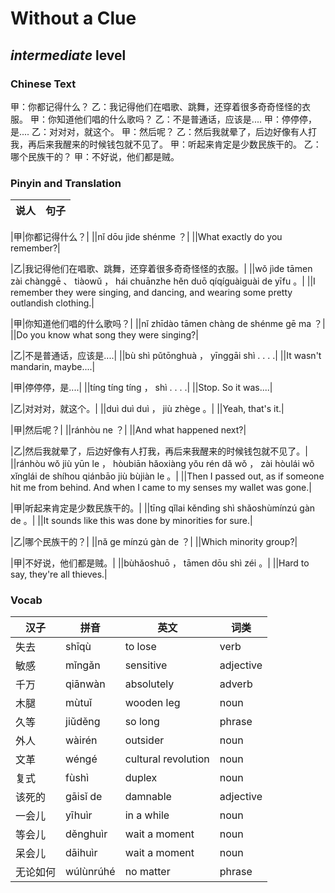 # Without a Clue
## *intermediate* level

### Chinese Text
甲：你都记得什么？
乙：我记得他们在唱歌、跳舞，还穿着很多奇奇怪怪的衣服。
甲：你知道他们唱的什么歌吗？
乙：不是普通话，应该是....
甲：停停停，是....
乙：对对对，就这个。
甲：然后呢？
乙：然后我就晕了，后边好像有人打我，再后来我醒来的时候钱包就不见了。
甲：听起来肯定是少数民族干的。
乙：哪个民族干的？
甲：不好说，他们都是贼。

### Pinyin and Translation
|说人|句子|
|----|----|

|甲|你都记得什么？|
||nǐ dōu jìde shénme ？|
||What exactly do you remember?|

|乙|我记得他们在唱歌、跳舞，还穿着很多奇奇怪怪的衣服。|
||wǒ jìde tāmen zài chànggē 、 tiàowǔ ， hái chuānzhe hěn duō qíqíguàiguài de yīfu 。|
||I remember they were singing, and dancing, and wearing some pretty outlandish clothing.|

|甲|你知道他们唱的什么歌吗？|
||nǐ zhīdào tāmen chàng de shénme gē ma ？|
||Do you know what song they were singing?|

|乙|不是普通话，应该是....|
||bù shì pǔtōnghuà ， yīnggāi shì . . . .|
||It wasn't mandarin, maybe....|

|甲|停停停，是....|
||tíng tíng tíng ， shì . . . .|
||Stop. So it was....|

|乙|对对对，就这个。|
||duì duì duì ， jiù zhège 。|
||Yeah, that's it.|

|甲|然后呢？|
||ránhòu ne ？|
||And what happened next?|

|乙|然后我就晕了，后边好像有人打我，再后来我醒来的时候钱包就不见了。|
||ránhòu wǒ jiù yūn le ， hòubiān hǎoxiàng yǒu rén dǎ wǒ ， zài hòulái wǒ xǐnglái de shíhou qiánbāo jiù bùjiàn le 。|
||Then I passed out, as if someone hit me from behind. And when I came to my senses my wallet was gone.|

|甲|听起来肯定是少数民族干的。|
||tīng qǐlai kěndìng shì shǎoshùmínzú gàn de 。|
||It sounds like this was done by minorities for sure.|

|乙|哪个民族干的？|
||nǎ ge mínzú gàn de ？|
||Which minority group?|

|甲|不好说，他们都是贼。|
||bùhǎoshuō ， tāmen dōu shì zéi 。|
||Hard to say, they're all thieves.|
### Vocab
|汉子|拼音|英文|词类|
|----|----|----|----|
|失去|shīqù|to lose|verb|
|敏感|mǐngǎn|sensitive|adjective|
|千万|qiānwàn|absolutely|adverb|
|木腿|mùtuǐ|wooden leg|noun|
|久等|jiǔděng|so long|phrase|
|外人|wàirén|outsider|noun|
|文革|wéngé|cultural revolution|noun|
|复式|fùshì|duplex|noun|
|该死的|gāisǐ de|damnable|adjective|
|一会儿|yīhuìr|in a while|noun|
|等会儿|děnghuìr|wait a moment|noun|
|呆会儿|dāihuìr|wait a moment|noun|
|无论如何|wúlùnrúhé|no matter|phrase|
